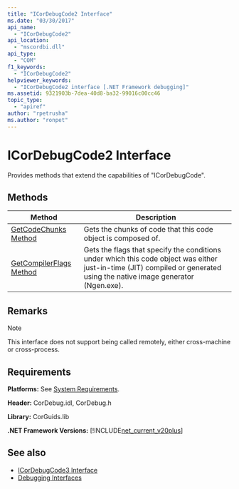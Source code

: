 ```yaml
---
title: "ICorDebugCode2 Interface"
ms.date: "03/30/2017"
api_name: 
  - "ICorDebugCode2"
api_location: 
  - "mscordbi.dll"
api_type: 
  - "COM"
f1_keywords: 
  - "ICorDebugCode2"
helpviewer_keywords: 
  - "ICorDebugCode2 interface [.NET Framework debugging]"
ms.assetid: 9321903b-7dea-40d8-ba32-99016c00cc46
topic_type: 
  - "apiref"
author: "rpetrusha"
ms.author: "ronpet"
---
```

# ICorDebugCode2 Interface

Provides methods that extend the capabilities of "ICorDebugCode".  
  
## Methods  
  
|Method|Description|  
|------------|-----------------|  
|[GetCodeChunks Method](../../../../docs/framework/unmanaged-api/debugging/icordebugcode2-getcodechunks-method.md)|Gets the chunks of code that this code object is composed of.|  
|[GetCompilerFlags Method](../../../../docs/framework/unmanaged-api/debugging/icordebugcode2-getcompilerflags-method.md)|Gets the flags that specify the conditions under which this code object was either just-in-time (JIT) compiled or generated using the native image generator (Ngen.exe).|  
  
## Remarks  
  
> [!NOTE]
>  This interface does not support being called remotely, either cross-machine or cross-process.  
  
## Requirements  
 **Platforms:** See [System Requirements](../../../../docs/framework/get-started/system-requirements.md).  
  
 **Header:** CorDebug.idl, CorDebug.h  
  
 **Library:** CorGuids.lib  
  
 **.NET Framework Versions:** [!INCLUDE[net_current_v20plus](../../../../includes/net-current-v20plus-md.md)]  
  
## See also

- [ICorDebugCode3 Interface](../../../../docs/framework/unmanaged-api/debugging/icordebugcode3-interface.md)
- [Debugging Interfaces](../../../../docs/framework/unmanaged-api/debugging/debugging-interfaces.md)
